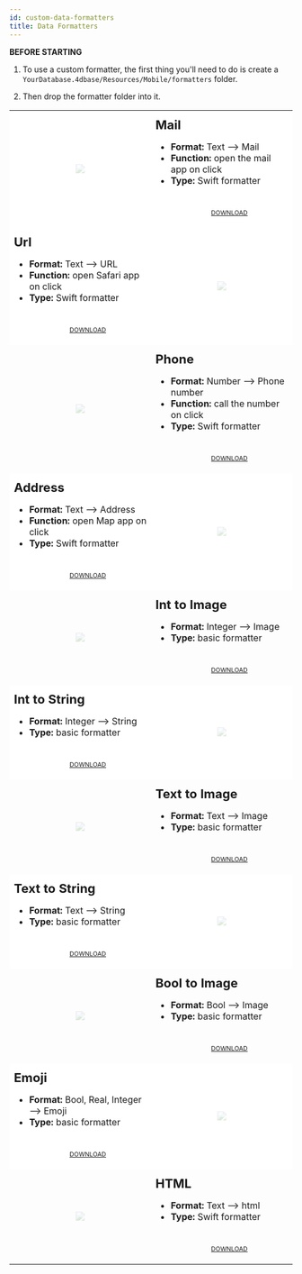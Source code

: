 ```yaml
---
id: custom-data-formatters
title: Data Formatters
---
```



<div markdown="1" class = "tips">

**BEFORE STARTING**

1. To use a custom formatter, the first thing you'll need to do is create a `YourDatabase.4dbase/Resources/Mobile/formatters` folder.

2. Then drop the formatter folder into it.

</div>

<div markdown="1" style="height: auto;">
<table>
<col width="50%">
<col width="50%">
<tr>
<td style="height: auto; vertical-align: middle;text-align: center; border-color: #FFFFFF;background-color: #FFFFFF">
<img style="max-height: 300px; opacity: 0.2" src="https://raw.githubusercontent.com/4d-for-ios/formatter-Mail/master/formatter.png"/>
</td>
<td style="height: auto; vertical-align: middle;border-color: #FFFFFF;background-color: #FFFFFF">
<h1 style="margin-top: 10px; font-size:22px">Mail</h1>
<ul style="font-size:16px">
<li><strong>Format:</strong> Text ⟶ Mail</li>
<li><strong>Function:</strong> open the mail app on click</li>
<li><strong>Type:</strong> Swift formatter</li>
<div markdown="1" style="text-align: center; margin-top: 40px;">
<a class="button" style="width: 50%; font-size: 11px" href="https://github.com/4d-for-ios/formatter-Mail/releases/latest/download/formatter-Mail.zip">DOWNLOAD</a></div>
</td>
</tr>
<tr>
<td style="height: auto; vertical-align: middle;border-color: #FFFFFF;background-color: #FFFFFF">
<h1 style="margin-top: 10px; font-size:22px">Url</h1>
<ul style="font-size:16px">
<li><strong>Format:</strong> Text ⟶ URL</li>
<li><strong>Function:</strong> open Safari app on click</li>
<li><strong>Type:</strong> Swift formatter</li>
<div markdown="1" style="text-align: center; margin-top: 40px;">
<a class="button" style="width: 50%; font-size: 11px" href="https://github.com/4d-for-ios/formatter-Url/releases/latest/download/formatter-Url.zip">DOWNLOAD</a></div>
</td>
<td style="height: auto; vertical-align: middle;text-align: center; border-color: #FFFFFF;background-color: #FFFFFF">
<img style="max-height: 300px; opacity: 0.2" src="https://raw.githubusercontent.com/4d-for-ios/formatter-Url/master/formatter.png"/>
</td>
</tr>
<tr>
<td style="height: auto; vertical-align: middle;text-align: center; border-color: #FFFFFF">
<img style="max-height: 300px; opacity: 0.2" src="https://raw.githubusercontent.com/4d-for-ios/formatter-Phone/master/formatter.png"/>
</td>
<td style="height: auto; vertical-align: middle;border-color: #FFFFFF">
<h1 style="margin-top: 10px; font-size:22px">Phone</h1>
<ul style="font-size:16px">
<li><strong>Format:</strong> Number ⟶ Phone number</li>
<li><strong>Function:</strong> call the number on click</li>
<li><strong>Type:</strong> Swift formatter</li>
<div markdown="1" style="text-align: center; margin-top: 40px;">
<a class="button" style="width: 50%; font-size: 11px" href="https://github.com/4d-for-ios/formatter-Phone/releases/latest/download/formatter-Phone.zip">DOWNLOAD</a></div>
</td>
</tr>
<tr>
<td style="height: auto; vertical-align: middle;border-color: #FFFFFF;background-color: #FFFFFF">
<h1 style="margin-top: 10px; font-size:22px">Address</h1>
<ul style="font-size:16px">
<li><strong>Format:</strong> Text ⟶ Address</li>
<li><strong>Function:</strong> open Map app on click</li>
<li><strong>Type:</strong> Swift formatter</li>
<div markdown="1" style="text-align: center; margin-top: 40px;">
<a class="button" style="width: 50%; font-size: 11px" href="https://github.com/4d-for-ios/formatter-Address/releases/latest/download/formatter-Address.zip">DOWNLOAD</a></div>
</td>
<td style="height: auto; vertical-align: middle;text-align: center; border-color: #FFFFFF;background-color: #FFFFFF">
<img style="max-height: 300px; opacity: 0.2" src="https://raw.githubusercontent.com/4d-for-ios/formatter-Address/master/formatter.png"/>
</td>
</tr>
<tr>
<td style="height: auto; vertical-align: middle;text-align: center; border-color: #FFFFFF">
<img style="max-height: 300px; opacity: 0.2" src="https://raw.githubusercontent.com/4d-for-ios/formatter-IntToImage/master/formatter.png"/>
</td>
<td style="height: auto; vertical-align: middle;border-color: #FFFFFF">
<h1 style="margin-top: 10px; font-size:22px">Int to Image</h1>
<ul style="font-size:16px">
<li><strong>Format:</strong> Integer ⟶ Image</li>
<li><strong>Type:</strong> basic formatter</li>
<div markdown="1" style="text-align: center; margin-top: 40px;">
<a class="button" style="width: 50%; font-size: 11px" href="https://github.com/4d-for-ios/formatter-IntegerToImage/releases/latest/download/formatter-IntegerToImage.zip">DOWNLOAD</a></div>
</td>
</tr>
<tr>
<td style="height: auto; vertical-align: middle;border-color: #FFFFFF;background-color: #FFFFFF">
<h1 style="margin-top: 10px; font-size:22px">Int to String</h1>
<ul style="font-size:16px">
<li><strong>Format:</strong> Integer ⟶ String</li>
<li><strong>Type:</strong> basic formatter</li>
<div markdown="1" style="text-align: center; margin-top: 40px;">
<a class="button" style="width: 50%; font-size: 11px" href="https://github.com/4d-for-ios/formatter-IntToString/releases/latest/download/formatter-IntToString.zip">DOWNLOAD</a></div>
</td>
<td style="height: auto; vertical-align: middle;text-align: center; border-color: #FFFFFF;background-color: #FFFFFF">
<img style="max-height: 300px; opacity: 0.2" src="https://raw.githubusercontent.com/4d-for-ios/formatter-IntToString/master/formatter.png"/>
</td>
</tr>
<tr>
<td style="height: auto; vertical-align: middle;text-align: center; border-color: #FFFFFF">
<img style="max-height: 300px; opacity: 0.2" src="https://raw.githubusercontent.com/4d-for-ios/formatter-TextToImage/master/formatter.png"/>
</td>
<td style="height: auto; vertical-align: middle;border-color: #FFFFFF">
<h1 style="margin-top: 10px; font-size:22px">Text to Image</h1>
<ul style="font-size:16px">
<li><strong>Format:</strong> Text ⟶ Image</li>
<li><strong>Type:</strong> basic formatter</li>
<div markdown="1" style="text-align: center; margin-top: 40px;">
<a class="button" style="width: 50%; font-size: 11px" href="https://github.com/4d-for-ios/formatter-TextToImage/releases/latest/download/formatter-TextToImage.zip">DOWNLOAD</a></div>
</td>
</td>
</tr>
<tr>
<td style="height: auto; vertical-align: middle;border-color: #FFFFFF;background-color: #FFFFFF">
<h1 style="margin-top: 10px; font-size:22px">Text to String</h1>
<ul style="font-size:16px">
<li><strong>Format:</strong> Text ⟶ String</li>
<li><strong>Type:</strong> basic formatter</li>
<div markdown="1" style="text-align: center; margin-top: 40px;">
<a class="button" style="width: 50%; font-size: 11px" href="https://github.com/4d-for-ios/formatter-TextToString/releases/latest/download/formatter-TextToString.zip">DOWNLOAD</a></div>
</td>
<td style="height: auto; vertical-align: middle;text-align: center; border-color: #FFFFFF;background-color: #FFFFFF">
<img style="max-height: 300px; opacity: 0.2" src="https://raw.githubusercontent.com/4d-for-ios/formatter-TextToString/master/formatter.png"/>
</td>
</tr>
<tr>
<td style="height: auto; vertical-align: middle;text-align: center; border-color: #FFFFFF">
<img style="max-height: 300px; opacity: 0.2" src="https://raw.githubusercontent.com/4d-for-ios/formatter-BoolToImage/master/formatter.png"/>
</td>
<td style="height: auto; vertical-align: middle;border-color: #FFFFFF">
<h1 style="margin-top: 10px; font-size:22px">Bool to Image</h1>
<ul style="font-size:16px">
<li><strong>Format:</strong> Bool ⟶ Image</li>
<li><strong>Type:</strong> basic formatter</li>
<div markdown="1" style="text-align: center; margin-top: 40px;">
<a class="button" style="width: 50%; font-size: 11px" href="https://github.com/4d-for-ios/formatter-BoolToImage/releases/latest/download/formatter-BoolToImage.zip">DOWNLOAD</a></div>
</td>
</tr>
<tr>
<td style="height: auto; vertical-align: middle;border-color: #FFFFFF;background-color: #FFFFFF">
<h1 style="margin-top: 10px; font-size:22px">Emoji</h1>
<ul style="font-size:16px">
<li><strong>Format:</strong> Bool, Real, Integer ⟶ Emoji</li>
<li><strong>Type:</strong> basic formatter</li>
<div markdown="1" style="text-align: center; margin-top: 40px;">
<a class="button" style="width: 50%; font-size: 11px" href="https://github.com/4d-for-ios/formatter-Emoji/releases/latest/download/formatter-Emoji.zip">DOWNLOAD</a></div>
</td>
<td style="height: auto; vertical-align: middle;text-align: center; border-color: #FFFFFF;background-color: #FFFFFF">
<img style="max-height: 300px; opacity: 0.2" src="https://raw.githubusercontent.com/4d-for-ios/formatter-Emoji/master/formatter.png"/>
</td>
</tr>
<tr>
<td style="height: auto; vertical-align: middle;text-align: center; border-color: #FFFFFF">
<img style="max-height: 300px; opacity: 0.2" src="https://raw.githubusercontent.com/4d-for-ios/formatter-HTML/master/formatter.png"/>
</td>
<td style="height: auto; vertical-align: middle;border-color: #FFFFFF">
<h1 style="margin-top: 10px; font-size:22px">HTML</h1>
<ul style="font-size:16px">
<li><strong>Format:</strong> Text ⟶ html</li>
<li><strong>Type:</strong> Swift formatter</li>
<div markdown="1" style="text-align: center; margin-top: 40px;">
<a class="button" style="width: 50%; font-size: 11px" href="https://github.com/4d-for-ios/formatter-HTML/releases/latest/download/formatter-HTML.zip">DOWNLOAD</a></div>
</td>
</tr>
</table>
</div>
